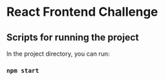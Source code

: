 # React Frontend Challenge



## Scripts for running the project

In the project directory, you can run:

### `npm start`






